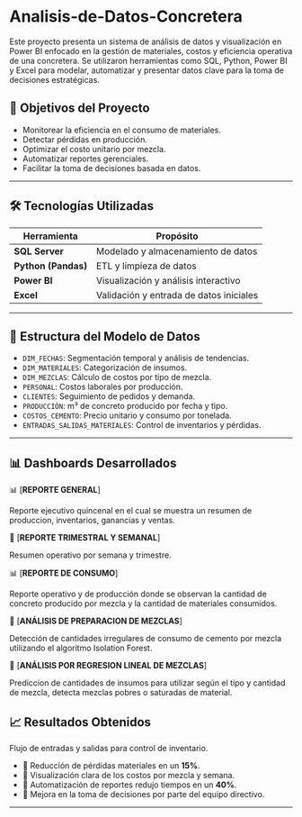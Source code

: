 # Analisis-de-Datos-Concretera
Este proyecto presenta un sistema de análisis de datos y visualización en Power BI enfocado en la gestión de materiales, costos y eficiencia operativa de una concretera. Se utilizaron herramientas como SQL, Python, Power BI y Excel para modelar, automatizar y presentar datos clave para la toma de decisiones estratégicas.
## 📌 Objetivos del Proyecto

- Monitorear la eficiencia en el consumo de materiales.
- Detectar pérdidas en producción.
- Optimizar el costo unitario por mezcla.
- Automatizar reportes gerenciales.
- Facilitar la toma de decisiones basada en datos.

---

## 🛠 Tecnologías Utilizadas

| Herramienta | Propósito |
|------------|-----------|
| **SQL Server** | Modelado y almacenamiento de datos |
| **Python (Pandas)** | ETL y limpieza de datos |
| **Power BI** | Visualización y análisis interactivo |
| **Excel** | Validación y entrada de datos iniciales |

---

## 🧩 Estructura del Modelo de Datos

- `DIM_FECHAS`: Segmentación temporal y análisis de tendencias.
- `DIM_MATERIALES`: Categorización de insumos.
- `DIM_MEZCLAS`: Cálculo de costos por tipo de mezcla.
- `PERSONAL`: Costos laborales por producción.
- `CLIENTES`: Seguimiento de pedidos y demanda.
- `PRODUCCIÓN`: m³ de concreto producido por fecha y tipo.
- `COSTOS_CEMENTO`: Precio unitario y consumo por tonelada.
- `ENTRADAS_SALIDAS_MATERIALES`: Control de inventarios y pérdidas.

---

## 📊 Dashboards Desarrollados

📊 [**REPORTE GENERAL**]

Reporte ejecutivo quincenal en el cual se muestra un resumen de produccion, inventarios, ganancias y ventas.

📆 [**REPORTE TRIMESTRAL Y SEMANAL**]

Resumen operativo por semana y trimestre.

📊 [**REPORTE DE CONSUMO**]

Reporte operativo y de producción donde se observan la cantidad de concreto producido por mezcla y la cantidad de materiales consumidos.

🧪 [**ANÁLISIS DE PREPARACION DE MEZCLAS**]

Detección de cantidades irregulares de consumo de cemento por mezcla utilizando el algoritmo Isolation Forest.

🧪 [**ANÁLISIS POR REGRESION LINEAL DE MEZCLAS**]

Prediccion de cantidades de insumos para utilizar según el tipo y cantidad de mezcla, detecta mezclas pobres o saturadas de material.



 
## 📈 Resultados Obtenidos
Flujo de entradas y salidas para control de inventario.
- 🔹 Reducción de pérdidas materiales en un **15%**.
- 🔹 Visualización clara de los costos por mezcla y semana.
- 🔹 Automatización de reportes redujo tiempos en un **40%**.
- 🔹 Mejora en la toma de decisiones por parte del equipo directivo.

---
